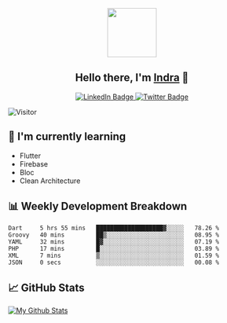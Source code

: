 <!-- ### Hi there 👋 -->

<!--
**indratrsn19/indratrsn19** is a ✨ _special_ ✨ repository because its `README.md` (this file) appears on your GitHub profile.

Here are some ideas to get you started:

- 🔭 I’m currently working on ...
- 🌱 I’m currently learning ...
- 👯 I’m looking to collaborate on ...
- 🤔 I’m looking for help with ...
- 💬 Ask me about ...
- 📫 How to reach me: ...
- 😄 Pronouns: ...
- ⚡ Fun fact: ...
-->
<div id="header" align="center">
  <img src="https://media.giphy.com/media/3oKIPnAiaMCws8nOsE/giphy.gif" width="100"/>
</div>

<h2 align="center">
Hello there, I'm <a href="https://github.com/indratrsn19" target="_blank" rel="noreferrer">Indra</a> 👋
</h2>

<div id="badges" align="center">
  <a href="https://www.linkedin.com/in/indra-trisno-bb802892">
    <img src="https://img.shields.io/badge/LinkedIn-blue?style=for-the-badge&logo=linkedin&logoColor=white" alt="LinkedIn Badge"/>
  </a>
  <a href="https://twitter.com/indratrsn">
    <img src="https://img.shields.io/badge/Twitter-blue?style=for-the-badge&logo=twitter&logoColor=white" alt="Twitter Badge"/>
  </a>
</div>

![Visitor](https://visitor-badge.glitch.me/badge?page_id=indratrsn19.indratrsn19)

## 🌱 I'm currently learning
- Flutter
- Firebase
- Bloc
- Clean Architecture

## 📊 Weekly Development Breakdown
<!--START_SECTION:waka-->

```text
Dart     5 hrs 55 mins   ███████████████████▓░░░░░   78.26 %
Groovy   40 mins         ██▒░░░░░░░░░░░░░░░░░░░░░░   08.95 %
YAML     32 mins         █▓░░░░░░░░░░░░░░░░░░░░░░░   07.19 %
PHP      17 mins         █░░░░░░░░░░░░░░░░░░░░░░░░   03.89 %
XML      7 mins          ▒░░░░░░░░░░░░░░░░░░░░░░░░   01.59 %
JSON     0 secs          ░░░░░░░░░░░░░░░░░░░░░░░░░   00.08 %
```

<!--END_SECTION:waka-->

## 📈 GitHub Stats
[![My Github Stats](https://github-readme-stats.vercel.app/api?username=indratrsn19&show_icons=true&hide=contribs,issues&count_private=true&theme=tokyonight)](https://github.com/indratrsn19)
